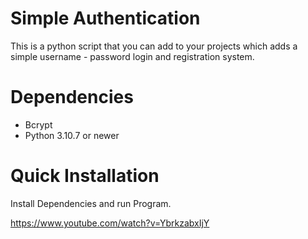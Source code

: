 # Simple Authentication

This is a python script that you can add to your projects which adds a simple username - password login and registration system.

# Dependencies
- Bcrypt
- Python 3.10.7 or newer
# Quick Installation

Install Dependencies and run Program.

https://www.youtube.com/watch?v=YbrkzabxIjY
